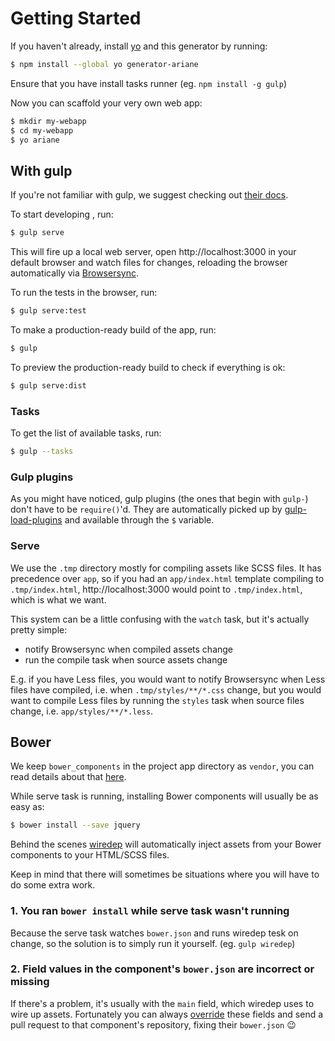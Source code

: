 # Getting Started


If you haven't already, install [yo] and this generator by running:

```sh
$ npm install --global yo generator-ariane
```

Ensure that you have install tasks runner (eg. `npm install -g gulp`)

Now you can scaffold your very own web app:

```sh
$ mkdir my-webapp
$ cd my-webapp
$ yo ariane
```

## With gulp

If you're not familiar with gulp, we suggest checking out [their docs][gulp-docs].

To start developing , run:

```sh
$ gulp serve
```

This will fire up a local web server, open http://localhost:3000 in your default browser and watch files for changes, reloading the browser automatically via [Browsersync].

To run the tests in the browser, run:

```sh
$ gulp serve:test
```

To make a production-ready build of the app, run:

```sh
$ gulp
```

To preview the production-ready build to check if everything is ok:

```sh
$ gulp serve:dist
```

### Tasks

To get the list of available tasks, run:

```sh
$ gulp --tasks
```

### Gulp plugins

As you might have noticed, gulp plugins (the ones that begin with `gulp-`) don't have to be `require()`'d. They are automatically picked up by [gulp-load-plugins][plugins] and available through the `$` variable.

### Serve

We use the `.tmp` directory mostly for compiling assets like SCSS files. It has precedence over `app`, so if you had an `app/index.html` template compiling to `.tmp/index.html`, http://localhost:3000 would point to `.tmp/index.html`, which is what we want.

This system can be a little confusing with the `watch` task, but it's actually pretty simple:

* notify Browsersync when compiled assets change
* run the compile task when source assets change

E.g. if you have Less files, you would want to notify Browsersync when Less files have compiled, i.e. when `.tmp/styles/**/*.css` change, but you would want to compile Less files by running the `styles` task when source files change, i.e. `app/styles/**/*.less`.

## Bower

We keep `bower_components` in the project app directory as `vendor`, you can read details about that [here](bower.md).

While serve task is running, installing Bower components will usually be as easy as:

```sh
$ bower install --save jquery
```

Behind the scenes [wiredep] will automatically inject assets from your Bower components to your HTML/SCSS files.

Keep in mind that there will sometimes be situations where you will have to do some extra work.

### 1. You ran `bower install` while serve task wasn't running

Because the serve task watches `bower.json` and runs wiredep tesk on change, so the solution is to simply run it yourself.
(eg. `gulp wiredep`)

### 2. Field values in the component's `bower.json` are incorrect or missing

If there's a problem, it's usually with the `main` field, which wiredep uses to wire up assets. Fortunately you can always [override][override] these fields and send a pull request to that component's repository, fixing their `bower.json` :wink:

[gulp]:       https://github.com/gulpjs/gulp
[gulp-docs]:  https://github.com/gulpjs/gulp/blob/master/docs/README.md
[yo]:         https://github.com/yeoman/yo
[Browsersync]: https://github.com/Browsersync/browser-sync
[plugins]:    https://github.com/jackfranklin/gulp-load-plugins
[calc]:       https://github.com/postcss/postcss-calc
[wiredep]:    https://github.com/taptapship/wiredep
[replace]:    https://github.com/lazd/gulp-replace
[override]:   https://github.com/taptapship/wiredep#bower-overrides
